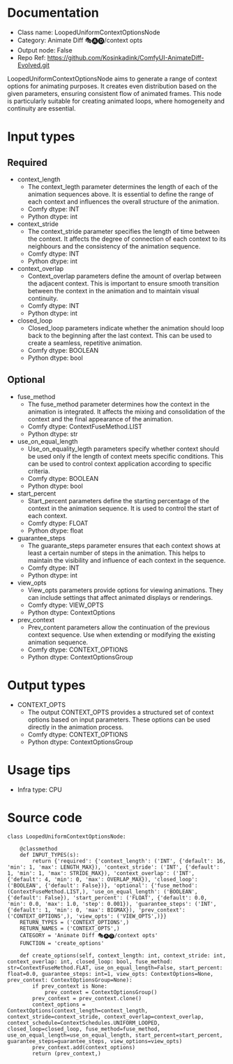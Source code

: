 # Documentation
- Class name: LoopedUniformContextOptionsNode
- Category: Animate Diff 🎭🅐🅓/context opts
- Output node: False
- Repo Ref: https://github.com/Kosinkadink/ComfyUI-AnimateDiff-Evolved.git

LoopedUniformContextOptionsNode aims to generate a range of context options for animating purposes. It creates even distribution based on the given parameters, ensuring consistent flow of animated frames. This node is particularly suitable for creating animated loops, where homogeneity and continuity are essential.

# Input types
## Required
- context_length
    - The context_legth parameter determines the length of each of the animation sequences above. It is essential to define the range of each context and influences the overall structure of the animation.
    - Comfy dtype: INT
    - Python dtype: int
- context_stride
    - The context_stride parameter specifies the length of time between the context. It affects the degree of connection of each context to its neighbours and the consistency of the animation sequence.
    - Comfy dtype: INT
    - Python dtype: int
- context_overlap
    - Context_overlap parameters define the amount of overlap between the adjacent context. This is important to ensure smooth transition between the context in the animation and to maintain visual continuity.
    - Comfy dtype: INT
    - Python dtype: int
- closed_loop
    - Closed_loop parameters indicate whether the animation should loop back to the beginning after the last context. This can be used to create a seamless, repetitive animation.
    - Comfy dtype: BOOLEAN
    - Python dtype: bool
## Optional
- fuse_method
    - The fuse_method parameter determines how the context in the animation is integrated. It affects the mixing and consolidation of the context and the final appearance of the animation.
    - Comfy dtype: ContextFuseMethod.LIST
    - Python dtype: str
- use_on_equal_length
    - Use_on_equality_legth parameters specify whether context should be used only if the length of context meets specific conditions. This can be used to control context application according to specific criteria.
    - Comfy dtype: BOOLEAN
    - Python dtype: bool
- start_percent
    - Start_percent parameters define the starting percentage of the context in the animation sequence. It is used to control the start of each context.
    - Comfy dtype: FLOAT
    - Python dtype: float
- guarantee_steps
    - The guarante_steps parameter ensures that each context shows at least a certain number of steps in the animation. This helps to maintain the visibility and influence of each context in the sequence.
    - Comfy dtype: INT
    - Python dtype: int
- view_opts
    - View_opts parameters provide options for viewing animations. They can include settings that affect animated displays or renderings.
    - Comfy dtype: VIEW_OPTS
    - Python dtype: ContextOptions
- prev_context
    - Prev_content parameters allow the continuation of the previous context sequence. Use when extending or modifying the existing animation sequence.
    - Comfy dtype: CONTEXT_OPTIONS
    - Python dtype: ContextOptionsGroup

# Output types
- CONTEXT_OPTS
    - The output CONTEXT_OPTS provides a structured set of context options based on input parameters. These options can be used directly in the animation process.
    - Comfy dtype: CONTEXT_OPTIONS
    - Python dtype: ContextOptionsGroup

# Usage tips
- Infra type: CPU

# Source code
```
class LoopedUniformContextOptionsNode:

    @classmethod
    def INPUT_TYPES(s):
        return {'required': {'context_length': ('INT', {'default': 16, 'min': 1, 'max': LENGTH_MAX}), 'context_stride': ('INT', {'default': 1, 'min': 1, 'max': STRIDE_MAX}), 'context_overlap': ('INT', {'default': 4, 'min': 0, 'max': OVERLAP_MAX}), 'closed_loop': ('BOOLEAN', {'default': False})}, 'optional': {'fuse_method': (ContextFuseMethod.LIST,), 'use_on_equal_length': ('BOOLEAN', {'default': False}), 'start_percent': ('FLOAT', {'default': 0.0, 'min': 0.0, 'max': 1.0, 'step': 0.001}), 'guarantee_steps': ('INT', {'default': 1, 'min': 0, 'max': BIGMAX}), 'prev_context': ('CONTEXT_OPTIONS',), 'view_opts': ('VIEW_OPTS',)}}
    RETURN_TYPES = ('CONTEXT_OPTIONS',)
    RETURN_NAMES = ('CONTEXT_OPTS',)
    CATEGORY = 'Animate Diff 🎭🅐🅓/context opts'
    FUNCTION = 'create_options'

    def create_options(self, context_length: int, context_stride: int, context_overlap: int, closed_loop: bool, fuse_method: str=ContextFuseMethod.FLAT, use_on_equal_length=False, start_percent: float=0.0, guarantee_steps: int=1, view_opts: ContextOptions=None, prev_context: ContextOptionsGroup=None):
        if prev_context is None:
            prev_context = ContextOptionsGroup()
        prev_context = prev_context.clone()
        context_options = ContextOptions(context_length=context_length, context_stride=context_stride, context_overlap=context_overlap, context_schedule=ContextSchedules.UNIFORM_LOOPED, closed_loop=closed_loop, fuse_method=fuse_method, use_on_equal_length=use_on_equal_length, start_percent=start_percent, guarantee_steps=guarantee_steps, view_options=view_opts)
        prev_context.add(context_options)
        return (prev_context,)
```
